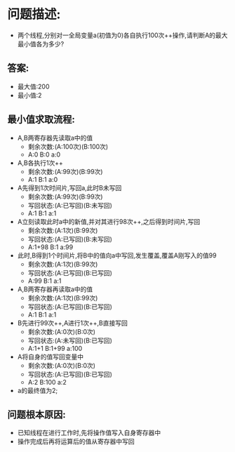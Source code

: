 # 问题描述:

- 两个线程,分别对一全局变量a(初值为0)各自执行100次++操作,请判断A的最大最小值各为多少?

## 答案:

- 最大值:200
- 最小值:2

## 最小值求取流程:

- A,B两寄存器先读取a中的值
  - 剩余次数:(A:100次)(B:100次)
  - A:0		B:0		a:0
- A,B各执行1次++
  - 剩余次数:(A:99次)(B:99次)
  - A:1		B:1		a:0
- A先得到1次时间片,写回a,此时B未写回
  - 剩余次数:(A:99次)(B:99次)
  - 写回状态:(A:已写回)(B:未写回)
  - A:1		B:1		a:1
- A立刻读取此时a中的新值,并对其进行98次++,之后得到时间片,写回
  - 剩余次数:(A:1次)(B:99次)
  - 写回状态:(A:已写回)(B:未写回)
  - A:1+98		B:1		a:99
- 此时,B得到1个时间片,将B中的值向a中写回,发生覆盖,覆盖A刚写入的值99
  - 剩余次数:(A:1次)(B:99次)
  - 写回状态:(A:已写回)(B:已写回)
  - A:99		B:1		a:1
- A,B两寄存器再读取a中的值
  - 剩余次数:(A:1次)(B:99次)
  - 写回状态:(A:已写回)(B:已写回)
  - A:1		B:1		a:1
- B先进行99次++,A进行1次++,B直接写回
  - 剩余次数:(A:0次)(B:0次)
  - 写回状态:(A:未写回)(B:已写回)
  - A:1+1		B:1+99		a:100
- A将自身的值写回变量中
  - 剩余次数:(A:0次)(B:0次)
  - 写回状态:(A:已写回)(B:已写回)
  - A:2		B:100		a:2
- a的最终值为2;

## 问题根本原因:

- 已知线程在进行工作时,先将操作值写入自身寄存器中
- 操作完成后再将运算后的值从寄存器中写回